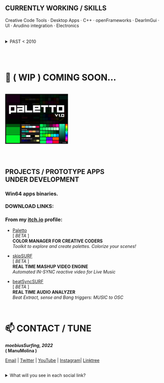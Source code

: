 <br/><br/>

<h2>CURRENTLY WORKING / SKILLS</h2>
Creative Code Tools · Desktop Apps · C++ · openFrameworks · DearImGui · UI · Arudino integration · Electronics
 
<br/>
<br/>
<br/>

<details>
<summary>PAST < 2010</summary>
</br>
Tech. Telecom Engineer, UPC. Electronics, Audio DSP spec, 2000 · Sound Engineer and Music Producer, 2001/2009 · Live Streamer since 2004 · Live Stream enhanced music shows, 2008 · Mixed Reality music Events in Second Life Metaverse + Machinima film making, 2007/2010.

</details>
 
<br/>
<br/>
<br/>

<h1>🔭 ( WIP ) COMING SOON...</h1>

<br/>

<div align="left">
<img src="https://github.com/moebiussurfing/moebiusSurfing/blob/main/Paletto_Thumbnail.png" align="center" height="40%" width="40%">
</div>

<br/><br/>

<p>
<h2>
PROJECTS / PROTOTYPE APPS<br/>
UNDER DEVELOPMENT<br/> 
</h2>
</p>

<p>
<h3>
Win64 apps binaries.<br/><br/>
DOWNLOAD LINKS:
</h3>
</p>

<p>
<h3>From my <a href="https://moebiussurfing.itch.io/" target="_blank">itch.io</a> profile:<br/>

</h3>
</p>

<p>
  
  * <a href="https://moebiussurfing.itch.io/paletto" target="_blank">Paletto</a> <br/>[ <i>BETA</i> ]
  <br/><b>COLOR MANAGER FOR CREATIVE CODERS</b><br/>
<i>Toolkit to explore and create palettes. Colorize your scenes!</i><br/>

  * <a href="https://moebiussurfing.itch.io/skipsurf?secret=vThAQqFofT4go1Wvh4KUcCHO8UU" target="_blank">skipSURF</a> <br/>[ <i>BETA</i> ]
  <br/><b>REAL TIME MASHUP VIDEO ENGINE</b><br/> 
<i>Automated IN-SYNC reactive video for Live Music</i><br/>

  * <a href="https://moebiussurfing.itch.io/beatsyncsurf?secret=YWZnvUDrkW76SEs81aQJkQ7jmlE" target="_blank">beatSyncSURF</a> <br/>[ <i>BETA</i> ]
  <br/><b>REAL TIME AUDIO ANALYZER</b><br/> 
<i>Beat Extract, sense and Bang triggers: MUSIC to OSC</i></br>

</p>

<br/>

<h1>📫 CONTACT / TUNE</h1>

<p>
<strong> 
  <em>
moebiusSurfing, 2022
  </em>
<br/>
( ManuMolina )

</strong>
</p>

<p>
<a href="mailto:moebiussurfing@gmail.com" target="_blank">Email</a> | 
<a href="https://twitter.com/moebiusSurfing/" target="_blank">Twitter</a> | 
<a href="https://www.youtube.com/moebiusSurfing" target="_blank">YouTube</a> | 
<a href="https://www.instagram.com/moebiusSurfing/" target="_blank">Instagram</a>| 
<a href="https://linktr.ee/moebiussurfing" target="_blank">Linktree</a>
</p>

<br/>

<details>
<summary>What will you see in each social link?</summary>
<br>
 
**GitHub**: _My libraries/modules currently under development. Mainly openFrameworks._<br/>

**Itch.io**: _Binaries of my desktop apps for Windows under development. Ready to download and install._<br/>

**YouTube**: _Some creative code experiments, screencast of libraries/modules/add-ons and other archived stuff._<br/>

**Twitter**: _Tweets of my released apps/tools and feed from some creative coders and developers that I follow._<br/>

**Instagram**: _Weekly/monthly showcase of currently developing tools._<br/>

**LinkTree**: _All my profiles links._<br/>
</details>

<br/><br/>
